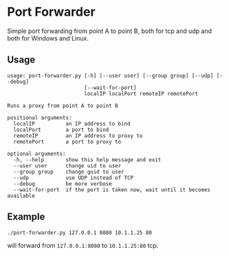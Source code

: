 # Port Forwarder

Simple port forwarding from point A to point B, both for tcp and udp and both for Windows and Linux.

## Usage

```shell
usage: port-forwarder.py [-h] [--user user] [--group group] [--udp] [--debug]
                         [--wait-for-port]
                         localIP localPort remoteIP remotePort

Runs a proxy from point A to point B

positional arguments:
  localIP          an IP address to bind
  localPort        a port to bind
  remoteIP         an IP address to proxy to
  remotePort       a port to proxy to

optional arguments:
  -h, --help       show this help message and exit
  --user user      change uid to user
  --group group    change guid to user
  --udp            use UDP instead of TCP
  --debug          be more verbose
  --wait-for-port  if the port is taken now, wait until it becomes available
```

## Example

```shell
./port-forwarder.py 127.0.0.1 8080 10.1.1.25 80
```

will forward from `127.0.0.1:8080` to `10.1.1.25:80` tcp.